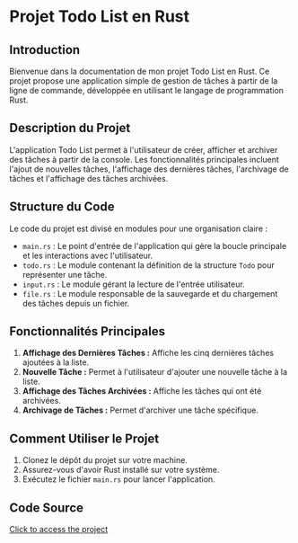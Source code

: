 # Projet Todo List en Rust

## Introduction

Bienvenue dans la documentation de mon projet Todo List en Rust. Ce projet propose une application simple de gestion de tâches à partir de la ligne de commande, développée en utilisant le langage de programmation Rust.

## Description du Projet

L'application Todo List permet à l'utilisateur de créer, afficher et archiver des tâches à partir de la console. Les fonctionnalités principales incluent l'ajout de nouvelles tâches, l'affichage des dernières tâches, l'archivage de tâches et l'affichage des tâches archivées.

## Structure du Code

Le code du projet est divisé en modules pour une organisation claire :

- `main.rs` : Le point d'entrée de l'application qui gère la boucle principale et les interactions avec l'utilisateur.
- `todo.rs` : Le module contenant la définition de la structure `Todo` pour représenter une tâche.
- `input.rs` : Le module gérant la lecture de l'entrée utilisateur.
- `file.rs` : Le module responsable de la sauvegarde et du chargement des tâches depuis un fichier.

## Fonctionnalités Principales

1. **Affichage des Dernières Tâches :** Affiche les cinq dernières tâches ajoutées à la liste.
2. **Nouvelle Tâche :** Permet à l'utilisateur d'ajouter une nouvelle tâche à la liste.
3. **Affichage des Tâches Archivées :** Affiche les tâches qui ont été archivées.
4. **Archivage de Tâches :** Permet d'archiver une tâche spécifique.

## Comment Utiliser le Projet

1. Clonez le dépôt du projet sur votre machine.
2. Assurez-vous d'avoir Rust installé sur votre système.
3. Exécutez le fichier `main.rs` pour lancer l'application.

## Code Source

[Click to access the project](https://github.com/Bilaljanir/TodoList)
